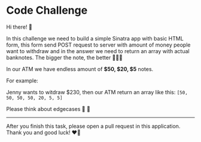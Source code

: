 # Code Challenge

Hi there! 🎉

In this challenge we need to build a simple Sinatra app with basic HTML form, this form send POST request to server with amount of money people want to withdraw and in the answer we need to return an array with actual banknotes. The bigger the note, the better 💸💸💸

In our ATM we have endless amount of **$50, $20, $5** notes.


For example:

Jenny wants to witdraw $230, then our ATM return an array like this: 
`[50, 50, 50, 50, 20, 5, 5]`

Please think about edgecases 🙈 💩


-------------------

After you finish this task, please open a pull request in this application. 
Thank you and good luck! ❤️🖖

